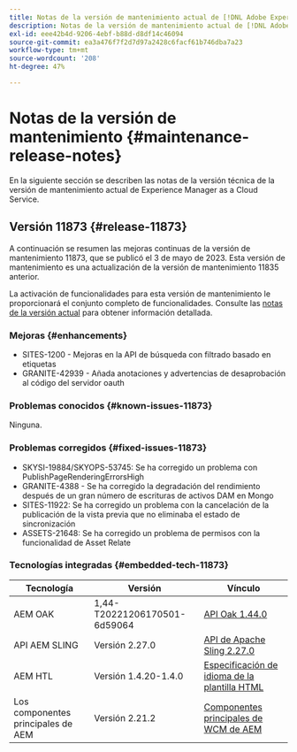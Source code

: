 ```yaml
---
title: Notas de la versión de mantenimiento actual de [!DNL Adobe Experience Manager] as a Cloud Service.
description: Notas de la versión de mantenimiento actual de [!DNL Adobe Experience Manager] as a Cloud Service.
exl-id: eee42b4d-9206-4ebf-b88d-d8df14c46094
source-git-commit: ea3a476f7f2d7d97a2428c6facf61b746dba7a23
workflow-type: tm+mt
source-wordcount: '208'
ht-degree: 47%

---
```


# Notas de la versión de mantenimiento {#maintenance-release-notes}

En la siguiente sección se describen las notas de la versión técnica de la versión de mantenimiento actual de Experience Manager as a Cloud Service.

## Versión 11873 {#release-11873}

A continuación se resumen las mejoras continuas de la versión de mantenimiento 11873, que se publicó el 3 de mayo de 2023. Esta versión de mantenimiento es una actualización de la versión de mantenimiento 11835 anterior.

La activación de funcionalidades para esta versión de mantenimiento le proporcionará el conjunto completo de funcionalidades. Consulte las [notas de la versión actual](/help/release-notes/release-notes-cloud/release-notes-current.md) para obtener información detallada.

### Mejoras {#enhancements}

- SITES-1200 - Mejoras en la API de búsqueda con filtrado basado en etiquetas
- GRANITE-42939 - Añada anotaciones y advertencias de desaprobación al código del servidor oauth

### Problemas conocidos {#known-issues-11873}

Ninguna.

### Problemas corregidos {#fixed-issues-11873}

- SKYSI-19884/SKYOPS-53745: Se ha corregido un problema con PublishPageRenderingErrorsHigh
- GRANITE-4388 - Se ha corregido la degradación del rendimiento después de un gran número de escrituras de activos DAM en Mongo
- SITES-11922: Se ha corregido un problema con la cancelación de la publicación de la vista previa que no eliminaba el estado de sincronización
- ASSETS-21648: Se ha corregido un problema de permisos con la funcionalidad de Asset Relate

### Tecnologías integradas {#embedded-tech-11873}

| Tecnología | Versión | Vínculo |
|---|---|---|
| AEM OAK | 1,44-T20221206170501-6d59064 | [API Oak 1.44.0](https://www.javadoc.io/doc/org.apache.jackrabbit/oak-api/1.44.0/index.html) |
| API AEM SLING | Versión 2.27.0 | [API de Apache Sling 2.27.0](https://www.javadoc.io/doc/org.apache.sling/org.apache.sling.api/latest/index.html) |
| AEM HTL | Versión 1.4.20-1.4.0 | [Especificación de idioma de la plantilla HTML](https://github.com/adobe/htl-spec) |
| Los componentes principales de AEM | Versión 2.21.2 | [Componentes principales de WCM de AEM](https://github.com/adobe/aem-core-wcm-components) |
